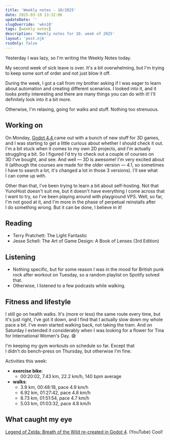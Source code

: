 ```yaml
---
title: 'Weekly notes - 10/2025'
date: 2025-03-10 13:32:06
updateDate: ''
slugOverride: 'wkn10'
tags: [weekly notes]
description: 'Weekly notes for 10. week of 2025'
layout: 'post.njk'
rssOnly: false
---
```

Yesterday I was lazy, so I'm writing the Weekly Notes today.

My second week of sick leave is over. It's a bit overwhelming, but I'm trying to keep some sort of order and not just blow it off.

During the week, I got a call from my brother asking if I was eager to learn about automation and creating different scenarios. I looked into it, and it looks pretty interesting and there are many things you can do with it! I'll definitely look into it a bit more.

Otherwise, I'm relaxing, going for walks and stuff. Nothing too strenuous. 

## Working on

On Monday, [Godot 4.4 ](https://godotengine.org/releases/4.4/) came out with a bunch of new stuff for 3D games, and I was starting to get a little curious about whether I should check it out. I'm a bit stuck when it comes to my own 2D projects, and I'm actually struggling a bit. So I figured I'd try to check out a couple of courses on 3D I've bought, and see. And well — 3D is awesome! I'm very excited about it (although the courses are made for the older version — 4.1, so sometimes I have to search a lot, it's changed a lot in those 3 versions). I'll see what I can come up with.

Other than that, I've been trying to learn a bit about self-hosting. Not that YunoHost doesn't suit me, but it doesn't have everything I come across that I want to try, so I've been playing around with playground VPS. Well, so far, I'm not good at it, and I'm more in the phase of perpetual reinstalls after I do something wrong. 
But it can be done, I believe in it!

## Reading

- Terry Pratchett: The Light Fantastic
- Jesse Schell: The Art of Game Design: A Book of Lenses (3rd Edition)

## Listening

- Nothing specific, but for some reason I was in the mood for British punk rock after workout on Tuesday, so a random playlist on Spotify solved that.
- Otherwise, I listened to a few podcasts while walking.

## Fitness and lifestyle

I still go on health walks. It's (more or less) the same route every time, but it's just right, I've got it down, and I find that I actually slow down my whole pace a bit. I've even started walking back, not taking the tram. And on Saturday I extended it considerably when I was looking for a flower for Tina for International Women's Day. 😅

I'm keeping my gym workouts on schedule so far. Except that I didn't do bench-press on Thursday, but otherwise I'm fine.

Activities this week:
- **exercise bike**:
    - 00:20:02, 7.43 km, 22.2 km/h, 140 bpm average
- **walks**:
    - 3.9 km, 00:48:18, pace 4.9 km/h 
    - 6.92 km, 01:27:42, pace 4.8 km/h 
    - 8.73 km, 01:51:54, pace 4.7 km/h
    - 5.03 km, 01:03:32, pace 4.8 km/h

## What caught my eye
[Legend of Zelda: Breath of the Wild re-created in Godot 4](https://www.youtube.com/watch?v=AoGOIiBo4Eg). (YouTube) Cool!
